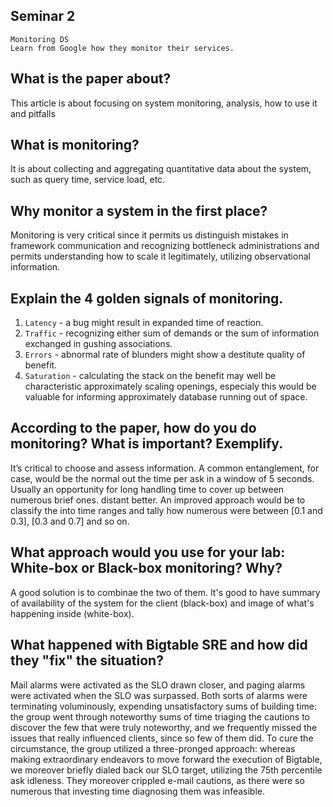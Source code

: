 Seminar 2
----
```
Monitoring DS
Learn from Google how they monitor their services.
```

What is the paper about? 
----

This article is about focusing on system monitoring, analysis, how to use it and pitfalls


What is monitoring? 
----

It is about collecting and aggregating quantitative data about the system, such as query time, service load, etc. 


Why monitor a system in the first place? 
----

Monitoring is very critical since it permits us distinguish mistakes in framework communication and recognizing bottleneck administrations and permits understanding how to scale it legitimately, utilizing observational information.


Explain the 4 golden signals of monitoring. 
----

1. `Latency` - a bug might result in expanded time of reaction.
2. `Traffic` - recognizing either sum of demands or the sum of information exchanged in gushing associations.
3. `Errors` - abnormal rate of blunders might show a destitute quality of benefit.
4. `Saturation` - calculating the stack on the benefit may well be characteristic approximately scaling openings, especialy this would be valuable for informing approximately database running out of space.

According to the paper, how do you do monitoring? What is important? Exemplify. 
----

It’s critical to choose and assess information. A common entanglement, for case, would be the normal out the time per ask in a window of 5 seconds. Usually an opportunity for long handling time to cover up between numerous brief ones. distant better. An improved approach would be to classify the into time ranges and tally how numerous were between [0.1 and 0.3], [0.3 and 0.7] and so on.


What approach would you use for your lab: White-box or Black-box monitoring? Why? 
----

A good solution is to combinae the two of them. It's good to have summary of availability of the system for the client (black-box) and image of what's happening inside (white-box).


What happened with Bigtable SRE and how did they "fix" the situation?
----

Mail alarms were activated as the SLO drawn closer, and paging alarms were activated when the SLO was surpassed. Both sorts of alarms were terminating voluminously, expending unsatisfactory sums of building time: the group went through noteworthy sums of time triaging the cautions to discover the few that were truly noteworthy, and we frequently missed the issues that really influenced clients, since so few of them did. To cure the circumstance, the group utilized a three-pronged approach: whereas making extraordinary endeavors to move forward the execution of Bigtable, we moreover briefly dialed back our SLO target, utilizing the 75th percentile ask idleness. They moreover crippled e-mail cautions, as there were so numerous that investing time diagnosing them was infeasible.

